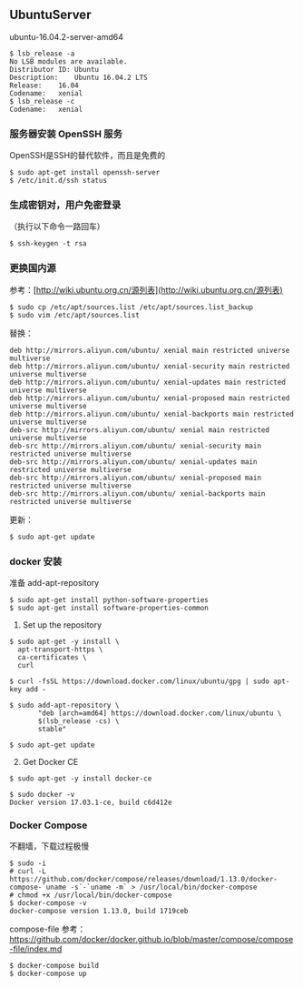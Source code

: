 ## UbuntuServer
ubuntu-16.04.2-server-amd64
```
$ lsb_release -a
No LSB modules are available.
Distributor ID:	Ubuntu
Description:	Ubuntu 16.04.2 LTS
Release:	16.04
Codename:	xenial
$ lsb_release -c
Codename:	xenial
```

### 服务器安装 OpenSSH 服务
OpenSSH是SSH的替代软件，而且是免费的
```
$ sudo apt-get install openssh-server
$ /etc/init.d/ssh status
```

### 生成密钥对，用户免密登录
（执行以下命令一路回车）
```
$ ssh-keygen -t rsa
```

### 更换国内源
参考：[http://wiki.ubuntu.org.cn/源列表](http://wiki.ubuntu.org.cn/源列表)

```
$ sudo cp /etc/apt/sources.list /etc/apt/sources.list_backup
$ sudo vim /etc/apt/sources.list
```
替换：
```
deb http://mirrors.aliyun.com/ubuntu/ xenial main restricted universe multiverse
deb http://mirrors.aliyun.com/ubuntu/ xenial-security main restricted universe multiverse
deb http://mirrors.aliyun.com/ubuntu/ xenial-updates main restricted universe multiverse
deb http://mirrors.aliyun.com/ubuntu/ xenial-proposed main restricted universe multiverse
deb http://mirrors.aliyun.com/ubuntu/ xenial-backports main restricted universe multiverse
deb-src http://mirrors.aliyun.com/ubuntu/ xenial main restricted universe multiverse
deb-src http://mirrors.aliyun.com/ubuntu/ xenial-security main restricted universe multiverse
deb-src http://mirrors.aliyun.com/ubuntu/ xenial-updates main restricted universe multiverse
deb-src http://mirrors.aliyun.com/ubuntu/ xenial-proposed main restricted universe multiverse
deb-src http://mirrors.aliyun.com/ubuntu/ xenial-backports main restricted universe multiverse
```
更新：
```
$ sudo apt-get update
```

### docker 安装

准备 add-apt-repository
```
$ sudo apt-get install python-software-properties
$ sudo apt-get install software-properties-common
```

1. Set up the repository
```
$ sudo apt-get -y install \
  apt-transport-https \
  ca-certificates \
  curl

$ curl -fsSL https://download.docker.com/linux/ubuntu/gpg | sudo apt-key add -

$ sudo add-apt-repository \
       "deb [arch=amd64] https://download.docker.com/linux/ubuntu \
       $(lsb_release -cs) \
       stable"

$ sudo apt-get update
```

2. Get Docker CE
```
$ sudo apt-get -y install docker-ce
```

```
$ sudo docker -v
Docker version 17.03.1-ce, build c6d412e
```


### Docker Compose

不翻墙，下载过程极慢
```
$ sudo -i
# curl -L https://github.com/docker/compose/releases/download/1.13.0/docker-compose-`uname -s`-`uname -m` > /usr/local/bin/docker-compose
# chmod +x /usr/local/bin/docker-compose
$ docker-compose -v
docker-compose version 1.13.0, build 1719ceb
```

compose-file 参考：
https://github.com/docker/docker.github.io/blob/master/compose/compose-file/index.md

```
$ docker-compose build
$ docker-compose up
```
